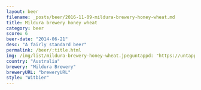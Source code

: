 ```yaml
---
layout: beer
filename: _posts/beer/2016-11-09-mildura-brewery-honey-wheat.md
title: Mildura brewery honey wheat
category: beer
score: 6
beer-date: "2014-06-21"
desc: "A fairly standard beer"
permalink: /beer/:title.html
img: /img/list/mildura-brewery-honey-wheat.jpeguntappd: "https://untappd.com/b/mildura-brewery-honey-wheat/62794"
country: "Australia"
brewery: "Mildura Brewery"
breweryURL: "breweryURL"
style: "Witbier"
---
```


